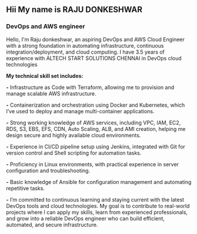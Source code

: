## Hii My name is RAJU DONKESHWAR

### DevOps and AWS engineer



Hello, I'm Raju donkeshwar, an aspiring DevOps and AWS Cloud Engineer with a strong foundation in automating infrastructure, continuous integration/deployment, and cloud computing. I have 3.5 years of experience with ALTECH START SOLUTIONS CHENNAI in DevOps cloud technologies

**My technical skill set includes:**

**-** Infrastructure as Code with Terraform, allowing me to provision and manage scalable AWS infrastructure.

**-** Containerization and orchestration using Docker and Kubernetes, which I’ve used to deploy and manage multi-container applications.

**-** Strong working knowledge of AWS services, including VPC, IAM, EC2, RDS, S3, EBS, EFS, CDN, Auto Scaling, ALB, and AMI creation, helping me design secure and highly available cloud           environments.

**-** Experience in CI/CD pipeline setup using Jenkins, integrated with Git for version control and Shell scripting for automation tasks.

**-** Proficiency in Linux environments, with practical experience in server configuration and troubleshooting.

**-** Basic knowledge of Ansible for configuration management and automating repetitive tasks.

**-** I’m committed to continuous learning and staying current with the latest DevOps tools and cloud technologies. My goal is to contribute to real-world projects 
      where I can apply my skills, learn from experienced professionals, and grow into a reliable DevOps engineer who can build efficient, automated, and secure infrastructure.
